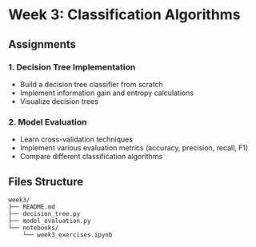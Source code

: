 # Week 3: Classification Algorithms

## Assignments

### 1. Decision Tree Implementation
- Build a decision tree classifier from scratch
- Implement information gain and entropy calculations
- Visualize decision trees

### 2. Model Evaluation
- Learn cross-validation techniques
- Implement various evaluation metrics (accuracy, precision, recall, F1)
- Compare different classification algorithms

## Files Structure
```
week3/
├── README.md
├── decision_tree.py
├── model_evaluation.py
└── notebooks/
    └── week3_exercises.ipynb
```
